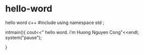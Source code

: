 # hello-word
hello word c++
#include<iosteam>
using namespace std ;

intmain(){
  cout<<" hello word. i'm Huong Nguyen Cong"<<endl;
  system("pause");


}
